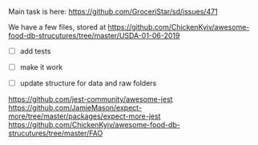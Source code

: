 Main task is here: https://github.com/GroceriStar/sd/issues/471

We have a few files, stored at https://github.com/ChickenKyiv/awesome-food-db-strucutures/tree/master/USDA-01-06-2019


- [ ] add tests
- [ ] make it work
- [ ] update structure for data and raw folders



https://github.com/jest-community/awesome-jest
https://github.com/JamieMason/expect-more/tree/master/packages/expect-more-jest
https://github.com/ChickenKyiv/awesome-food-db-strucutures/tree/master/FAO
